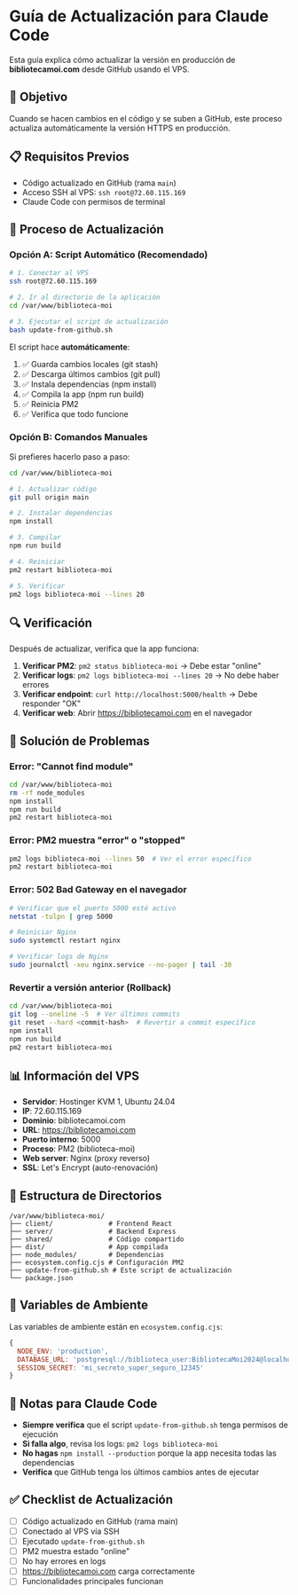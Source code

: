 # Guía de Actualización para Claude Code

Esta guía explica cómo actualizar la versión en producción de **bibliotecamoi.com** desde GitHub usando el VPS.

## 🎯 Objetivo

Cuando se hacen cambios en el código y se suben a GitHub, este proceso actualiza automáticamente la versión HTTPS en producción.

## 📋 Requisitos Previos

- Código actualizado en GitHub (rama `main`)
- Acceso SSH al VPS: `ssh root@72.60.115.169`
- Claude Code con permisos de terminal

## 🚀 Proceso de Actualización

### Opción A: Script Automático (Recomendado)

```bash
# 1. Conectar al VPS
ssh root@72.60.115.169

# 2. Ir al directorio de la aplicación
cd /var/www/biblioteca-moi

# 3. Ejecutar el script de actualización
bash update-from-github.sh
```

El script hace **automáticamente**:
1. ✅ Guarda cambios locales (git stash)
2. ✅ Descarga últimos cambios (git pull)
3. ✅ Instala dependencias (npm install)
4. ✅ Compila la app (npm run build)
5. ✅ Reinicia PM2
6. ✅ Verifica que todo funcione

### Opción B: Comandos Manuales

Si prefieres hacerlo paso a paso:

```bash
cd /var/www/biblioteca-moi

# 1. Actualizar código
git pull origin main

# 2. Instalar dependencias
npm install

# 3. Compilar
npm run build

# 4. Reiniciar
pm2 restart biblioteca-moi

# 5. Verificar
pm2 logs biblioteca-moi --lines 20
```

## 🔍 Verificación

Después de actualizar, verifica que la app funciona:

1. **Verificar PM2**: `pm2 status biblioteca-moi` → Debe estar "online"
2. **Verificar logs**: `pm2 logs biblioteca-moi --lines 20` → No debe haber errores
3. **Verificar endpoint**: `curl http://localhost:5000/health` → Debe responder "OK"
4. **Verificar web**: Abrir https://bibliotecamoi.com en el navegador

## 🐛 Solución de Problemas

### Error: "Cannot find module"
```bash
cd /var/www/biblioteca-moi
rm -rf node_modules
npm install
npm run build
pm2 restart biblioteca-moi
```

### Error: PM2 muestra "error" o "stopped"
```bash
pm2 logs biblioteca-moi --lines 50  # Ver el error específico
pm2 restart biblioteca-moi
```

### Error: 502 Bad Gateway en el navegador
```bash
# Verificar que el puerto 5000 esté activo
netstat -tulpn | grep 5000

# Reiniciar Nginx
sudo systemctl restart nginx

# Verificar logs de Nginx
sudo journalctl -xeu nginx.service --no-pager | tail -30
```

### Revertir a versión anterior (Rollback)
```bash
cd /var/www/biblioteca-moi
git log --oneline -5  # Ver últimos commits
git reset --hard <commit-hash>  # Revertir a commit específico
npm install
npm run build
pm2 restart biblioteca-moi
```

## 📊 Información del VPS

- **Servidor**: Hostinger KVM 1, Ubuntu 24.04
- **IP**: 72.60.115.169
- **Dominio**: bibliotecamoi.com
- **URL**: https://bibliotecamoi.com
- **Puerto interno**: 5000
- **Proceso**: PM2 (biblioteca-moi)
- **Web server**: Nginx (proxy reverso)
- **SSL**: Let's Encrypt (auto-renovación)

## 📁 Estructura de Directorios

```
/var/www/biblioteca-moi/
├── client/              # Frontend React
├── server/              # Backend Express
├── shared/              # Código compartido
├── dist/                # App compilada
├── node_modules/        # Dependencias
├── ecosystem.config.cjs # Configuración PM2
├── update-from-github.sh # Este script de actualización
└── package.json
```

## 🔐 Variables de Ambiente

Las variables de ambiente están en `ecosystem.config.cjs`:

```javascript
{
  NODE_ENV: 'production',
  DATABASE_URL: 'postgresql://biblioteca_user:BibliotecaMoi2024@localhost:5432/biblioteca_moi',
  SESSION_SECRET: 'mi_secreto_super_seguro_12345'
}
```

## 📝 Notas para Claude Code

- **Siempre verifica** que el script `update-from-github.sh` tenga permisos de ejecución
- **Si falla algo**, revisa los logs: `pm2 logs biblioteca-moi`
- **No hagas** `npm install --production` porque la app necesita todas las dependencias
- **Verifica** que GitHub tenga los últimos cambios antes de ejecutar

## ✅ Checklist de Actualización

- [ ] Código actualizado en GitHub (rama main)
- [ ] Conectado al VPS vía SSH
- [ ] Ejecutado `update-from-github.sh`
- [ ] PM2 muestra estado "online"
- [ ] No hay errores en logs
- [ ] https://bibliotecamoi.com carga correctamente
- [ ] Funcionalidades principales funcionan
